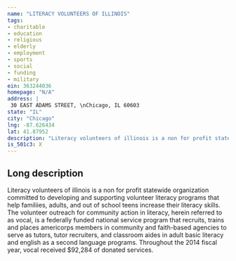 ```yaml
---
name: "LITERACY VOLUNTEERS OF ILLINOIS"
tags:
- charitable
- education
- religious
- elderly
- employment
- sports
- social
- funding
- military
ein: 363244036
homepage: "N/A"
address: |
 30 EAST ADAMS STREET, \nChicago, IL 60603
state: "IL"
city: "Chicago"
lng: -87.626434
lat: 41.87952
description: "Literacy volunteers of illinois is a non for profit statewide organization committed to developing and supporting volunteer literacy programs that help familiies, adults, and out of school teens increase their literacy skills. "
is_501c3: X
---
```


## Long description

Literacy volunteers of illinois is a non for profit statewide organization committed to developing and supporting volunteer literacy programs that help familiies, adults, and out of school teens increase their literacy skills. The volunteer outreach for community action in literacy, herein referred to as vocal, is a federally funded national service program that recruits, trains and places americorps members in community and faith-based agencies to serve as tutors, tutor recruiters, and classroom aides in adult basic literacy and english as a second language programs. Throughout the 2014 fiscal year, vocal received $92,284 of donated services. 
